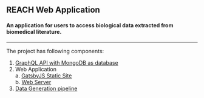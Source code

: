 ## REACH Web Application

####  An application for users to access biological data extracted from biomedical literature.

------

The project has following components:
  
  1. [GraphQL API with MongoDB as database](https://github.com/RohitChattopadhyay/ihop-reach/tree/docker-api)
  2. Web Application  
     a. [GatsbyJS Static Site](https://github.com/RohitChattopadhyay/ihop-reach/tree/docker-frontend)  
     b. [Web Server](https://github.com/RohitChattopadhyay/ihop-reach/tree/docker-webapp-server)
  3. [Data Generation pipeline](https://github.com/RohitChattopadhyay/ihop-reach/tree/data-generation)
